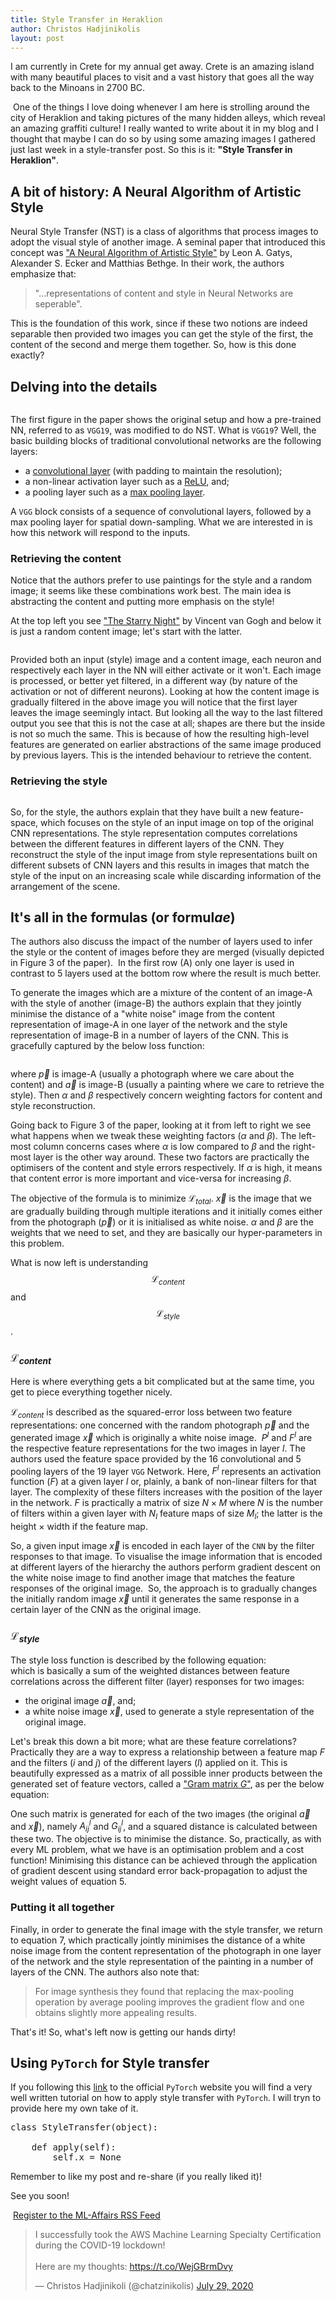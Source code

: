 ```yaml
---
title: Style Transfer in Heraklion
author: Christos Hadjinikolis
layout: post
---
```

<head>
<title>Style Transfer in Heraklion</title>
<script type="text/x-mathjax-config">
  MathJax.Hub.Config({tex2jax: {inlineMath: [['$','$'], ['\\(','\\)']]}});
</script>
<script type="text/javascript"
  src="http://cdnjs.cloudflare.com/ajax/libs/mathjax/2.7.1/MathJax.js?config=TeX-AMS-MML_HTMLorMML">
</script>
<meta property="og:image" content="assets/images/2020-08-11-style-transfer-koules.png" />
</head>
I am currently in Crete for my annual get away. Crete is an amazing island with many beautiful places to visit and a vast 
history that goes all the way back to the Minoans in 2700 BC.  

<span class="image center"><img src="{{ 'assets/images/2020-08-11-style-transfer-koules.png' | relative_url }}" alt="" /></span>
One of the things I love doing whenever I am here is strolling around the city of Heraklion and taking pictures of the many hidden alleys, 
which reveal an amazing graffiti culture! I really wanted to write about it in my blog and I thought that maybe I can do so 
by using some amazing images I gathered just last week in a style-transfer post. So this is it: **"Style Transfer in Heraklion"**.

## A bit of history: A Neural Algorithm of Artistic Style
Neural Style Transfer (NST) is a class of algorithms that process images to adopt the visual style of another image. A seminal paper 
that introduced this concept was ["A Neural Algorithm of Artistic Style"](https://arxiv.org/abs/1508.06576) by Leon A. Gatys, Alexander 
S. Ecker and Matthias Bethge. In their work, the authors emphasize that:
>"...representations of content and style in Neural Networks are seperable".   

This is the foundation of this work, since if these two notions are indeed separable then provided two images you can get the style 
of the first, the content of the second and merge them together. So, how is this done exactly? 

## Delving into the details
<span class="image center"><img src="{{ 'assets/images/2020-08-11-style-transfer-paper-01.png' | relative_url }}" alt="" /></span>

The first figure in the paper shows the original setup and how a pre-trained NN, referred to as `VGG19`, was modified to do NST. What is `VGG19`? 
Well, the basic building blocks of traditional convolutional networks are the following layers: 
* a [convolutional layer](https://www.youtube.com/watch?v=YRhxdVk_sIs&list=RDCMUC4UJ26WkceqONNF5S26OiVw&index=2) (with padding to maintain the resolution); 
* a non-linear activation layer such as a [ReLU](https://www.youtube.com/watch?v=m0pIlLfpXWE&list=RDCMUC4UJ26WkceqONNF5S26OiVw&index=3), and;
* a pooling layer such as a [max pooling layer](https://www.youtube.com/watch?v=ZjM_XQa5s6s). 

A `VGG` block consists of a sequence of convolutional layers, followed by a max pooling layer for spatial down-sampling.
What we are interested in is how this network will respond to the inputs.

### Retrieving the content
Notice that the authors prefer to use paintings for the style and a random image; it seems like these combinations work best. 
The main idea is abstracting the content and putting more emphasis on the style!

At the top left you see ["The Starry Night"](https://artsandculture.google.com/asset/the-starry-night/bgEuwDxel93-Pg?hl=en-GB&avm=2) 
by Vincent van Gogh and below it is just a random content image; let's start with the latter. 

<span class="image center"><img src="{{ 'assets/images/2020-08-11-style-transfer-paper-02.png' | relative_url }}" alt="" /></span>

Provided both an input (style) image and a content image, each neuron and respectively each layer in the NN will either activate or it won't.
Each image is processed, or better yet filtered, in a different way (by nature of the activation or not of different neurons). Looking at 
how the content image is gradually filtered in the above image you will notice that the first layer leaves the image seemingly intact. 
But looking all the way to the last filtered output you see that this is not the case at all; shapes are there but the inside is 
not so much the same. This is because of how the resulting high-level features are generated on earlier abstractions of the same image 
produced by previous layers. This is the intended behaviour to retrieve the content.   
 
### Retrieving the style
<span class="image center"><img src="{{ 'assets/images/2020-08-11-style-transfer-paper-03.png' | relative_url }}" alt="" /></span>

So, for the style, the authors explain that they have built a new feature-space, which focuses on the style of an input image on top 
of the original CNN representations. The style representation computes correlations between the different features in different
layers of the CNN. They reconstruct the style of the input image from style representations built on different subsets of CNN
layers and this results in images that match the style of the input on an increasing scale while discarding information of the 
arrangement of the scene.

## It's all in the formulas (or formul$ae$)
The authors also discuss the impact of the number of layers used to infer the style or the content of images before they are merged 
(visually depicted in Figure 3 of the paper). <span class="image center"><img src="{{ 'assets/images/2020-08-11-style-transfer-paper-04.png' | relative_url }}" alt="" /></span>
In the first row (A) only one layer is used in contrast to 5 layers used at the bottom row where the result is much better. 

To generate the images which are a mixture of the content of an image-A with the style of another (image-B) the authors explain that 
they jointly minimise the distance of a "white noise" image from the content representation of image-A in one layer of the network 
and the style representation of image-B in a number of layers of the CNN. This is gracefully captured by the below loss function:

<span class="image center"><img src="{{ 'assets/images/2020-08-11-style-transfer-paper-05.png' | relative_url }}" alt="" /></span>

where $\overrightarrow{p}$ is image-A (usually a photograph where we care about the content) and $\overrightarrow{a}$ is image-B 
(usually a painting where we care to retrieve the style). Then $\alpha$ and $\beta$ respectively concern weighting factors for content 
and style reconstruction. 

Going back to Figure 3 of the paper, looking at it from left to right we see what happens when we tweak these weighting factors ($\alpha$ and $\beta$). 
The left-most column concerns cases where $\alpha$ is low compared to $\beta$ and the right-most layer is the other way around. These two
factors are practically the optimisers of the content and style errors respectively. If $\alpha$ is high, it means that content error is more 
important and vice-versa for increasing $\beta$. 

The objective of the formula is to minimize $\mathcal{L}_{total}$. $\overrightarrow{x}$ is the image that we are gradually building through multiple iterations and it 
initially comes either from the photograph ($\overrightarrow{p}$) or it is initialised as white noise. $\alpha$ and $\beta$ are the weights that we 
need to set, and they are basically our hyper-parameters in this problem. 

What is now left is understanding $$\mathcal{L}_{content}$$ and $$\mathcal{L}_{style}$$.

### $\mathcal{L}_{content}$
Here is where everything gets a bit complicated but at the same time, you get to piece everything together nicely. 

$\mathcal{L}_{content}$ is described as the squared-error loss between two feature representations: one concerned with the random photograph 
$\overrightarrow{p}$ and the generated image $\overrightarrow{x}$ which is originally a white noise image. 
<span class="image center"><img src="{{ 'assets/images/2020-08-11-style-transfer-paper-06.png' | relative_url }}" alt="" /></span>
$P^l$ and $F^l$ are the respective feature representations for the two images in layer $l$. The authors used the feature space provided by the 16 convolutional and 5 pooling layers of the 19 layer `VGG` Network. 
Here, $F^l$ represents an activation function ($F$) at a given layer $l$ or, plainly, a bank of non-linear filters for that layer. The complexity of these filters increases 
with the position of the layer in the network. $F$ is practically a matrix of size $N\times M$ where $N$ is the number of filters within 
a given layer with $N_l$ feature maps of size $M_l$; the latter is the height $\times$ width if the feature map.  
 
So, a given input image $\overrightarrow{x}$ is encoded in each layer of the `CNN` by the filter responses to that image. 
To visualise the image information that is encoded at different layers of the hierarchy the authors perform gradient descent
on the white noise image to find another image that matches the feature responses of the original image. 
<span class="image center"><img src="{{ 'assets/images/2020-08-11-style-transfer-paper-07.png' | relative_url }}" alt="" /></span>
So, the approach is to gradually changes the initially random image $\overrightarrow{x}$ until it generates the same response in a certain layer of the CNN as the original image. 

### $\mathcal{L}_{style}$ 
The style loss function is described by the following equation:
<span class="image center"><img src="{{ 'assets/images/2020-08-11-style-transfer-paper-08.png' | relative_url }}" alt="" /></span>    
which is basically a sum of the weighted distances between feature correlations across the different filter (layer) responses for two images:

* the original image $\overrightarrow{a}$, and;
* a white noise image $\overrightarrow{x}$, used to generate a style representation of the original image. 
  
Let's break this down a bit more; what are these feature correlations? Practically they are a way to express a relationship between a feature map $F$ and 
the filters ($i$ and $j$) of the different layers ($l$) applied on it. This is beautifully expressed as a matrix of all possible inner 
products between the generated set of feature vectors, called a ["Gram matrix $G$"](https://www.youtube.com/watch?v=DEK-W5cxG-g), as per the below equation:
<span class="image center"><img src="{{ 'assets/images/2020-08-11-style-transfer-paper-09.png' | relative_url }}" alt="" /></span>

One such matrix is generated for each of the two images (the original $\overrightarrow{a}$ and $\overrightarrow{x}$), namely $A_{ij}^l$ and $G_{ij}^l$, and a squared 
distance is calculated between these two. The objective is to minimise the distance. So, practically, as with every ML problem, what we have is an optimisation problem and 
a cost function! Minimising this distance can be achieved through the application of gradient descent using standard error back-propagation 
to adjust the weight values of equation $5$.     

### Putting it all together
Finally, in order to generate the final image with the style transfer, we return to equation 7, which practically jointly 
minimises the distance of a white noise image from the content representation of the photograph in one layer of the network 
and the style representation of the painting in a number of layers of the CNN. The authors also note that:
> For image synthesis they found that replacing the max-pooling operation by average pooling improves the gradient flow and one obtains slightly
more appealing results.

That's it! So, what's left now is getting our hands dirty!

## Using `PyTorch` for Style transfer
If you following this [link](https://pytorch.org/tutorials/advanced/neural_style_tutorial.html?highlight=style%20transfer) to the official 
`PyTorch` website you will find a very well written tutorial on how to apply style transfer with `PyTorch`. I will tryn to provide here
my own take of it. 

<pre class="brush: python">
class StyleTransfer(object):

    def apply(self):
        self.x = None
</pre>

   









 
Remember to like my post and re-share (if you really liked it)!

See you soon! 

<p><a href="http://feeds.feedburner.com/MlAffairs" rel="alternate" type="application/rss+xml"><img src="//feedburner.google.com/fb/images/pub/feed-icon32x32.png" alt="" style="vertical-align:middle;border:0"/></a>&nbsp;<a href="http://feeds.feedburner.com/MlAffairs" rel="alternate" type="application/rss+xml">Register to the ML-Affairs RSS Feed</a></p>

<blockquote class="twitter-tweet" data-theme="light"><p lang="en" dir="ltr">I successfully took the AWS Machine Learning Specialty Certification during the COVID-19 lockdown! <br><br>Here are my thoughts: <a href="https://t.co/WejGBrmDvy">https://t.co/WejGBrmDvy</a></p>&mdash; Christos Hadjinikoli (@chatzinikolis) <a href="https://twitter.com/chatzinikolis/status/1288507051824549888?ref_src=twsrc%5Etfw">July 29, 2020</a></blockquote> <script async src="https://platform.twitter.com/widgets.js" charset="utf-8"></script>

         
